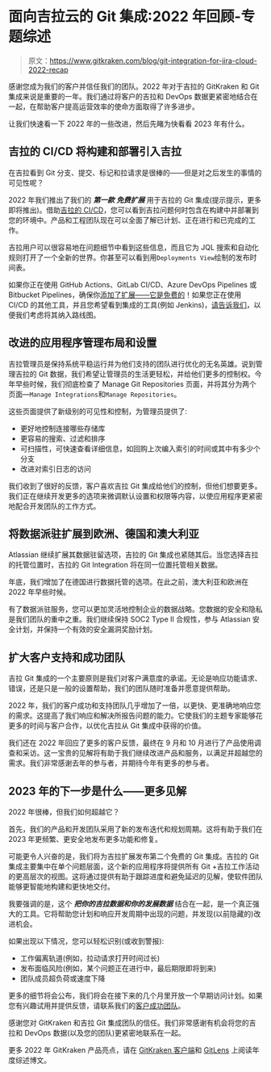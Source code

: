 # 面向吉拉云的 Git 集成:2022 年回顾-专题综述

> 原文：<https://www.gitkraken.com/blog/git-integration-for-jira-cloud-2022-recap>

感谢您成为我们的客户并信任我们的团队。2022 年对于吉拉的 GitKraken 和 Git 集成来说是重要的一年。我们通过将客户的吉拉和 DevOps 数据更紧密地结合在一起，在帮助客户提高运营效率的使命方面取得了许多进步。

让我们快速看一下 2022 年的一些改进，然后先睹为快看看 2023 年有什么。

## 吉拉的 CI/CD 将构建和部署引入吉拉

在吉拉看到 Git 分支、提交、标记和拉请求是很棒的——但是对之后发生的事情的可见性呢？

2022 年我们推出了我们的 ***第一款*** ***免费扩展*** 用于吉拉的 Git 集成(提示提示，更多即将推出)。借助[吉拉的 CI/CD](https://www.gitkraken.com/git-integration-for-jira/ci-cd)，您可以看到吉拉问题何时包含在构建中并部署到您的环境中。产品和工程团队现在可以全面了解已计划、正在进行和已完成的工作。

吉拉用户可以很容易地在问题细节中看到这些信息，而且它为 JQL 搜索和自动化规则打开了一个全新的世界。你甚至可以看到用`Deployments View`绘制的发布时间表。

如果你正在使用 GitHub Actions、GitLab CI/CD、Azure DevOps Pipelines 或 Bitbucket Pipelines，确保你[添加了扩展——它是免费的](https://www.gitkraken.com/git-integration-for-jira/ci-cd)！如果您正在使用 CI/CD 的其他工具，并且您希望看到集成的工具(例如 Jenkins)，[请告诉我们](https://help.gitkraken.com/git-integration-for-jira-cloud/gij-cloud-contact-support/)，以便我们考虑将其纳入路线图。

## 改进的应用程序管理布局和设置

吉拉管理员是保持系统平稳运行并为他们支持的团队进行优化的无名英雄。说到管理吉拉的 Git 数据，我们希望让管理员的生活更轻松，并给他们更多的控制权。今年早些时候，我们彻底检查了 Manage Git Repositories 页面，并将其分为两个页面—`Manage Integrations`和`Manage Repositories`。

这些页面提供了新级别的可见性和控制，为管理员提供了:

*   更好地控制连接哪些存储库
*   更容易的搜索、过滤和排序
*   可扫描性，可快速查看详细信息，如回购上次编入索引的时间或其中有多少个分支
*   改进对索引日志的访问

我们收到了很好的反馈，客户喜欢吉拉 Git 集成给他们的控制，但他们想要更多。我们正在继续开发更多的选项来微调默认设置和权限等内容，以使应用程序更紧密地配合开发团队的工作方式。

## 将数据派驻扩展到欧洲、德国和澳大利亚

Atlassian 继续扩展其数据驻留选项，吉拉的 Git 集成也紧随其后。当您选择吉拉的托管位置时，吉拉的 Git Integration 将在同一位置托管相关数据。

年底，我们增加了在德国进行数据托管的选项。在此之前，澳大利亚和欧洲在 2022 年早些时候。

有了数据派驻服务，您可以更加灵活地控制企业的数据战略。您数据的安全和隐私是我们团队的重中之重。我们继续保持 SOC2 Type II 合规性，参与 Atlassian 安全计划，并保持一个有效的安全漏洞奖励计划。

## 扩大客户支持和成功团队

吉拉 Git 集成的一个主要原则是我们对客户满意度的承诺。无论是响应功能请求、错误，还是只是一般的设置帮助，我们的团队随时准备并愿意提供帮助。

2022 年，我们的客户成功和支持团队几乎增加了一倍，以更快、更准确地响应您的需求。这提高了我们响应和解决所报告问题的能力。它使我们的主题专家能够花更多的时间与客户合作，以优化吉拉从 Git 集成中获得的价值。

我们还在 2022 年回应了更多的客户反馈，最终在 9 月和 10 月进行了产品使用调查和采访。这一宝贵的见解将有助于我们继续改进产品和服务，以满足并超越您的需求。我们非常感谢去年的参与者，并期待今年有更多的参与者。

## 2023 年的下一步是什么——更多见解

2022 年很棒，但我们如何超越它？

首先，我们的产品和开发团队采用了新的发布迭代和规划周期。这将有助于我们在 2023 年更频繁、更安全地发布更多功能和修复。

可能更令人兴奋的是，我们将为吉拉扩展发布第二个免费的 Git 集成。吉拉的 Git 集成主要集中在单个问题层面，这个新的应用程序将提供所有 Git +吉拉工作活动的更高层次的视图。这将通过提供有助于跟踪进度和避免延迟的见解，使软件团队能够更智能地构建和更快地交付。

我要强调的是，这个 ***把你的吉拉数据和你的发展数据*** 结合在一起，是一个真正强大的工具。它将帮助您计划和响应开发周期中出现的问题，并发现(以前隐藏的)改进机会。

如果出现以下情况，您可以轻松识别(或收到警报):

*   工作偏离轨道(例如，拉动请求打开时间过长)
*   发布面临风险(例如，某个问题正在进行中，最后期限即将到来)
*   团队成员超负荷或速度下降

更多的细节将会公布，我们将会在接下来的几个月里开放一个早期访问计划。如果您有兴趣试用并提供反馈，请联系我们的[客户成功团队](https://help.gitkraken.com/git-integration-for-jira-cloud/gij-cloud-contact-support/)。

感谢您对 GitKraken 和吉拉 Git 集成团队的信任。我们非常感谢有机会将您的吉拉和 DevOps 数据(以及您的团队)更紧密地联系在一起。

更多 2022 年 GitKraken 产品亮点，请在 [GitKraken 客户端](https://www.gitkraken.com/blog/gitkraken-client-2022-recap)和 [GitLens](https://www.gitkraken.com/blog/gitlens-2022-recap) 上阅读年度综述博文。